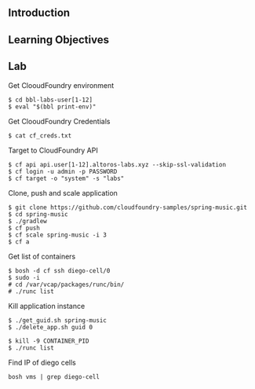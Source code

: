 ## Introduction

## Learning Objectives

## Lab

Get ClooudFoundry environment
```
$ cd bbl-labs-user[1-12]
$ eval "$(bbl print-env)"
```

Get ClooudFoundry Credentials
```
$ cat cf_creds.txt
```

Target to CloudFoundry API
```
$ cf api api.user[1-12].altoros-labs.xyz --skip-ssl-validation
$ cf login -u admin -p PASSWORD
$ cf target -o "system" -s "labs"
```

Clone, push and scale application
```
$ git clone https://github.com/cloudfoundry-samples/spring-music.git
$ cd spring-music
$ ./gradlew
$ cf push
$ cf scale spring-music -i 3
$ cf a
```

Get list of containers

```
$ bosh -d cf ssh diego-cell/0
$ sudo -i
# cd /var/vcap/packages/runc/bin/
# ./runc list
```

Kill application instance
```
$ ./get_guid.sh spring-music
$ ./delete_app.sh guid 0

$ kill -9 CONTAINER_PID
$ ./runc list
```

Find IP of diego cells
```
bosh vms | grep diego-cell
```
